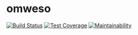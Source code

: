 # omweso

[![Build Status](https://travis-ci.com/kalmenius/omweso.svg?branch=master)](https://travis-ci.com/kalmenius/omweso)
[![Test Coverage](https://api.codeclimate.com/v1/badges/01f724951d7ab9e0f2a0/test_coverage)](https://codeclimate.com/github/kalmenius/omweso/test_coverage)
[![Maintainability](https://api.codeclimate.com/v1/badges/01f724951d7ab9e0f2a0/maintainability)](https://codeclimate.com/github/kalmenius/omweso/maintainability)